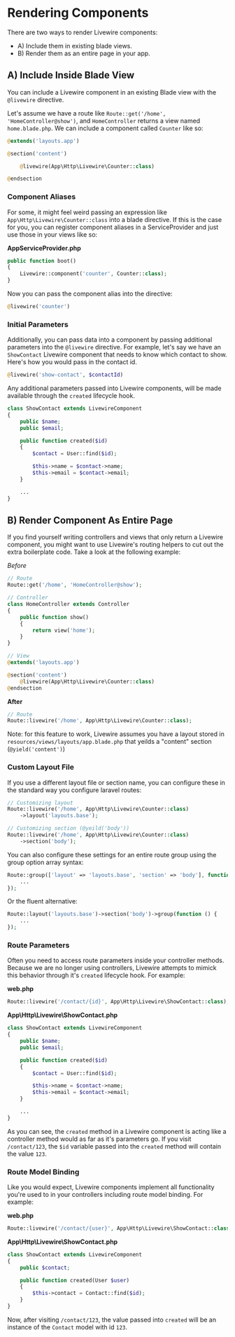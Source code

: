 # Rendering Components

There are two ways to render Livewire components:

* A) Include them in existing blade views.
* B) Render them as an entire page in your app.

## A) Include Inside Blade View

You can include a Livewire component in an existing Blade view with the `@livewire` directive.

Let's assume we have a route like `Route::get('/home', 'HomeController@show')`, and `HomeController` returns a view named `home.blade.php`. We can include a component called `Counter` like so:

```php
@extends('layouts.app')

@section('content')

    @livewire(App\Http\Livewire\Counter::class)

@endsection
```

### Component Aliases

For some, it might feel weird passing an expression like `App\Http\Livewire\Counter::class` into a blade directive. If this is the case for you, you can register component aliases in a ServiceProvider and just use those in your views like so:

**AppServiceProvider.php**
```php
public function boot()
{
    Livewire::component('counter', Counter::class);
}
```

Now you can pass the component alias into the directive:
```php
@livewire('counter')
```

### Initial Parameters

Additionally, you can pass data into a component by passing additional parameters into the `@livewire` directive. For example, let's say we have an `ShowContact` Livewire component that needs to know which contact to show. Here's how you would pass in the contact id.

```php
@livewire('show-contact', $contactId)
```

Any additional parameters passed into Livewire components, will be made available through the `created` lifecycle hook.

```php
class ShowContact extends LivewireComponent
{
    public $name;
    public $email;

    public function created($id)
    {
        $contact = User::find($id);

        $this->name = $contact->name;
        $this->email = $contact->email;
    }

    ...
}
```

## B) Render Component As Entire Page

If you find yourself writing controllers and views that only return a Livewire component, you might want to use Livewire's routing helpers to cut out the extra boilerplate code. Take a look at the following example:

*Before*
```php
// Route
Route::get('/home', 'HomeController@show');

// Controller
class HomeController extends Controller
{
    public function show()
    {
        return view('home');
    }
}

// View
@extends('layouts.app')

@section('content')
    @livewire(App\Http\Livewire\Counter::class)
@endsection
```

**After**
```php
// Route
Route::livewire('/home', App\Http\Livewire\Counter::class);
```

Note: for this feature to work, Livewire assumes you have a layout stored in `resources/views/layouts/app.blade.php` that yeilds a "content" section (`@yield('content')`)

### Custom Layout File
If you use a different layout file or section name, you can configure these in the standard way you configure laravel routes:

```php
// Customizing layout
Route::livewire('/home', App\Http\Livewire\Counter::class)
    ->layout('layouts.base');

// Customizing section (@yeild('body'))
Route::livewire('/home', App\Http\Livewire\Counter::class)
    ->section('body');
```

You can also configure these settings for an entire route group using the group option array syntax:

```php
Route::group(['layout' => 'layouts.base', 'section' => 'body'], function () {
    ...
});
```

Or the fluent alternative:
```php
Route::layout('layouts.base')->section('body')->group(function () {
    ...
});
```

### Route Parameters

Often you need to access route parameters inside your controller methods. Because we are no longer using controllers, Livewire attempts to mimick this behavior through it's `created` lifecycle hook. For example:

**web.php**
```php
Route::livewire('/contact/{id}', App\Http\Livewire\ShowContact::class);
```

**App\Http\Livewire\ShowContact.php**
```php
class ShowContact extends LivewireComponent
{
    public $name;
    public $email;

    public function created($id)
    {
        $contact = User::find($id);

        $this->name = $contact->name;
        $this->email = $contact->email;
    }

    ...
}
```

As you can see, the `created` method in a Livewire component is acting like a controller method would as far as it's parameters go. If you visit `/contact/123`, the `$id` variable passed into the `created` method will contain the value `123`.

### Route Model Binding

Like you would expect, Livewire components implement all functionality you're used to in your controllers including route model binding. For example:

**web.php**
```php
Route::livewire('/contact/{user}', App\Http\Livewire\ShowContact::class);
```

**App\Http\Livewire\ShowContact.php**
```php
class ShowContact extends LivewireComponent
{
    public $contact;

    public function created(User $user)
    {
        $this->contact = Contact::find($id);
    }
}
```

Now, after visiting `/contact/123`, the value passed into `created` will be an instance of the `Contact` model with id `123`.
